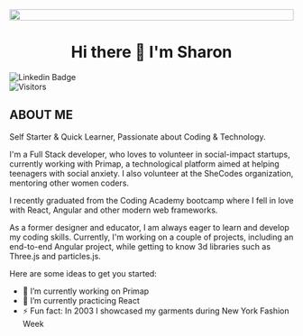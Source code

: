 <!-- <img width="100%" height="20%" src="https://media.giphy.com/media/duwwBJXGzB7AuOpaFw/giphy.gif"/> -->
<center>
<img width="100%" height="20" src="gif2.gif"/>
</center>

<h1 class="title" align="center">
Hi there 👋 I'm Sharon
</h1>

![Linkedin Badge](https://img.shields.io/badge/-sharon-blue?label=Linkedin&style=plastic-square&logo=Linkedin&logoColor=white&link=https://www.linkedin.com%2Fin%2Fsharon-bello-tech/)
<br>
![Visitors](https://api.visitorbadge.io/api/visitors?path=https%3A%2F%2Fgithub.com%2FSharonBello%2FSharonBello.git&label=VISITORS&countColor=%232ccce4)

## ABOUT ME
Self Starter & Quick Learner, Passionate about Coding & Technology. 

I'm a Full Stack developer, who loves to volunteer in social-impact startups, currently working with Primap, a technological platform aimed at helping teenagers with social anxiety. I also volunteer at the SheCodes organization, mentoring other women coders. 

I recently graduated from the Coding Academy bootcamp where I fell in love with React, Angular and other modern web frameworks. 

As a former designer and educator, I am always eager to learn and develop my coding skills. Currently, I'm working on a couple of projects, including an end-to-end Angular project, while getting to know 3d libraries such as Three.js and particles.js. 

Here are some ideas to get you started:

- 🔭 I’m currently working on Primap
- 🌱 I’m currently practicing React
- ⚡ Fun fact: In 2003 I showcased my garments during New York Fashion Week

